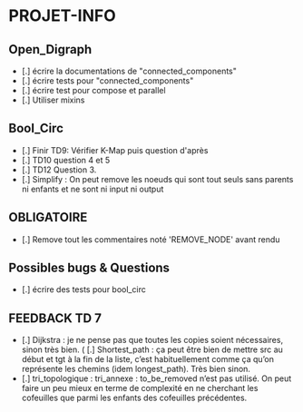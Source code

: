 # PROJET-INFO

## Open_Digraph

- [.] écrire la documentations de "connected_components"
- [.] écrire tests pour "connected_components"
- [.] écrire test pour compose et parallel
- [.] Utiliser mixins

## Bool_Circ

- [.] Finir TD9: Vérifier K-Map puis question d'après
- [.] TD10 question 4 et 5
- [.] TD12 Question 3.
- [.] Simplify : On peut remove les noeuds qui sont tout seuls sans parents ni enfants et ne sont ni input ni output

## OBLIGATOIRE

- [.] Remove tout les commentaires noté 'REMOVE_NODE' avant rendu

## Possibles bugs & Questions

- [.] écrire des tests pour bool_circ

## FEEDBACK TD 7

- [.] Dijkstra : je ne pense pas que toutes les copies soient nécessaires, sinon très bien.
( [.] Shortest_path : ça peut être bien de mettre src au début et tgt à la fin de la liste, c’est habituellement comme ça qu’on représente les chemins
(idem longest_path). Très bien sinon.
- [.] tri_topologique : tri_annexe : to_be_removed n’est pas utilisé. On peut faire un peu mieux en terme de complexité en ne cherchant les cofeuilles
que parmi les enfants des cofeuilles précédentes.
  